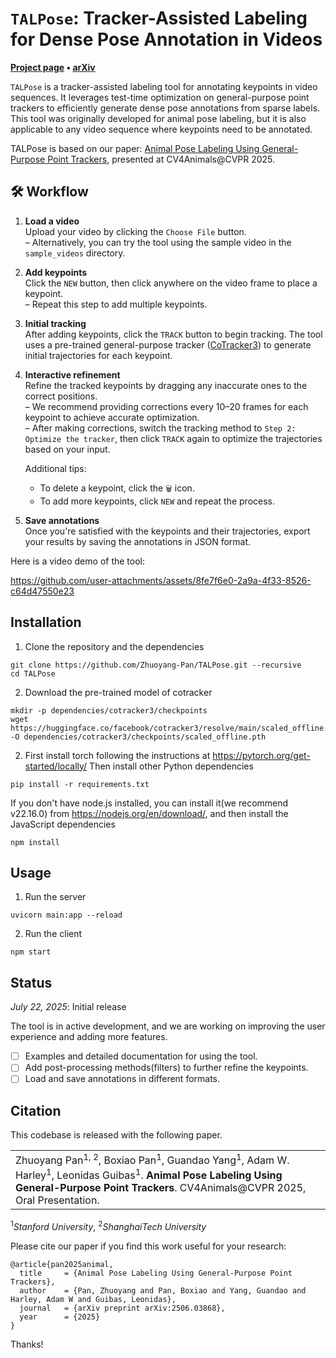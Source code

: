 # `TALPose`: Tracker-Assisted Labeling for Dense Pose Annotation in Videos
**[Project page](https://zhuoyang-pan.github.io/animal-labeling/) &bull;
[arXiv](https://arxiv.org/abs/2506.03868)**

`TALPose` is a tracker-assisted labeling tool for annotating keypoints in video sequences. It leverages test-time optimization on general-purpose point trackers to efficiently generate dense pose annotations from sparse labels. This tool was originally developed for animal pose labeling, but it is also applicable to any video sequence where keypoints need to be annotated.

TALPose is based on our paper:
[Animal Pose Labeling Using General-Purpose Point Trackers](https://arxiv.org/abs/2506.03868), presented at CV4Animals@CVPR 2025.

## 🛠️ Workflow

1. **Load a video**  
   Upload your video by clicking the `Choose File` button.  
   – Alternatively, you can try the tool using the sample video in the `sample_videos` directory.

2. **Add keypoints**  
   Click the `NEW` button, then click anywhere on the video frame to place a keypoint.  
   – Repeat this step to add multiple keypoints.

3. **Initial tracking**  
   After adding keypoints, click the `TRACK` button to begin tracking. The tool uses a pre-trained general-purpose tracker ([CoTracker3](https://github.com/facebookresearch/CoTracker3)) to generate initial trajectories for each keypoint.

4. **Interactive refinement**  
   Refine the tracked keypoints by dragging any inaccurate ones to the correct positions.  
   – We recommend providing corrections every 10–20 frames for each keypoint to achieve accurate optimization.  
   – After making corrections, switch the tracking method to `Step 2: Optimize the tracker`, then click `TRACK` again to optimize the trajectories based on your input.

   Additional tips:
   - To delete a keypoint, click the `🗑️` icon.
   - To add more keypoints, click `NEW` and repeat the process.

5. **Save annotations**  
   Once you're satisfied with the keypoints and their trajectories, export your results by saving the annotations in JSON format.

Here is a video demo of the tool:

https://github.com/user-attachments/assets/8fe7f6e0-2a9a-4f33-8526-c64d47550e23


## Installation 
1. Clone the repository and the dependencies
```
git clone https://github.com/Zhuoyang-Pan/TALPose.git --recursive
cd TALPose
```

2. Download the pre-trained model of cotracker
```
mkdir -p dependencies/cotracker3/checkpoints
wget https://huggingface.co/facebook/cotracker3/resolve/main/scaled_offline.pth -O dependencies/cotracker3/checkpoints/scaled_offline.pth
```

2. First install torch following the instructions at https://pytorch.org/get-started/locally/
Then install other Python dependencies
```
pip install -r requirements.txt
```
If you don't have node.js installed, you can install it(we recommend v22.16.0) from https://nodejs.org/en/download/, and then install the JavaScript dependencies
```
npm install
```

## Usage
1. Run the server
```
uvicorn main:app --reload
```
2. Run the client
```
npm start
```

## Status

_July 22, 2025_: Initial release

The tool is in active development, and we are working on improving the user experience and adding more features.

- [ ] Examples and detailed documentation for using the tool.
- [ ] Add post-processing methods(filters) to further refine the keypoints.
- [ ] Load and save annotations in different formats.

## Citation

This codebase is released with the following paper.

<table><tr><td>
    Zhuoyang Pan<sup>1, 2</sup>, Boxiao Pan<sup>1</sup>, Guandao Yang<sup>1</sup>, Adam W. Harley<sup>1</sup>, Leonidas Guibas<sup>1</sup>.
    <strong>Animal Pose Labeling Using General-Purpose Point Trackers</strong>.
    CV4Animals@CVPR 2025, Oral Presentation.
</td></tr>
</table>
<sup>1</sup><em>Stanford University</em>, <sup>2</sup><em>ShanghaiTech University</em>

Please cite our paper if you find this work useful for your research:

```
@article{pan2025animal,
  title     = {Animal Pose Labeling Using General-Purpose Point Trackers},
  author    = {Pan, Zhuoyang and Pan, Boxiao and Yang, Guandao and Harley, Adam W and Guibas, Leonidas},
  journal   = {arXiv preprint arXiv:2506.03868},
  year      = {2025}
}
```

Thanks!
